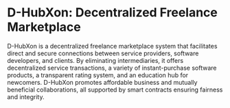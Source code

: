 # D-HubXon: Decentralized Freelance Marketplace
D-HubXon is a decentralized freelance marketplace system that facilitates direct and secure connections between service providers, software developers, and clients. By eliminating intermediaries, it offers decentralized service transactions, a variety of instant-purchase software products, a transparent rating system, and an education hub for newcomers. D-HubXon promotes affordable business and mutually beneficial collaborations, all supported by smart contracts ensuring fairness and integrity.


